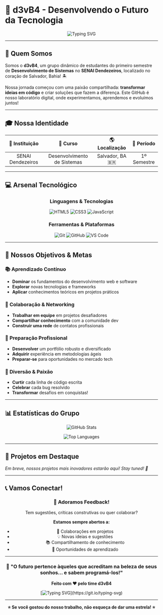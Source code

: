 # 🚀 d3vB4 - Desenvolvendo o Futuro da Tecnologia

<div align="center">
  <img src="https://readme-typing-svg.demolab.com?font=Fira+Code&size=28&duration=3000&pause=1000&color=00D9FF&center=true&vCenter=true&multiline=true&width=600&height=100&lines=Bem-vindos+ao+d3vB4!;Estudantes+de+Dev+Systems;SENAI+Dendezeiros" alt="Typing SVG" />
</div>

---

## 🎯 **Quem Somos**

Somos o **d3vB4**, um grupo dinâmico de estudantes do primeiro semestre de **Desenvolvimento de Sistemas** no **SENAI Dendezeiros**, localizado no coração de Salvador, Bahia! 🏝️

Nossa jornada começou com uma paixão compartilhada: **transformar ideias em código** e criar soluções que fazem a diferença. Este GitHub é nosso laboratório digital, onde experimentamos, aprendemos e evoluímos juntos!

---

## 🎓 **Nossa Identidade**

| 🏫 **Instituição** | 🎯 **Curso** | 🌎 **Localização** | 📅 **Período** |
|:---:|:---:|:---:|:---:|
| SENAI Dendezeiros | Desenvolvimento de Sistemas | Salvador, BA 🇧🇷 | 1º Semestre |

---

## 💻 **Arsenal Tecnológico**

<div align="center">
  
### **Linguagens & Tecnologias**
![HTML5](https://img.shields.io/badge/HTML5-E34F26?style=for-the-badge&logo=html5&logoColor=white)
![CSS3](https://img.shields.io/badge/CSS3-1572B6?style=for-the-badge&logo=css3&logoColor=white)
![JavaScript](https://img.shields.io/badge/JavaScript-F7DF1E?style=for-the-badge&logo=javascript&logoColor=black)

### **Ferramentas & Plataformas**
![Git](https://img.shields.io/badge/GIT-E44C30?style=for-the-badge&logo=git&logoColor=white)
![GitHub](https://img.shields.io/badge/GitHub-100000?style=for-the-badge&logo=github&logoColor=white)
![VS Code](https://img.shields.io/badge/VS_Code-007ACC?style=for-the-badge&logo=visual-studio-code&logoColor=white)

</div>

---

## 🎯 **Nossos Objetivos & Metas**

### 📚 **Aprendizado Contínuo**
- **Dominar** os fundamentos do desenvolvimento web e software
- **Explorar** novas tecnologias e frameworks
- **Aplicar** conhecimentos teóricos em projetos práticos

### 🤝 **Colaboração & Networking**
- **Trabalhar em equipe** em projetos desafiadores
- **Compartilhar conhecimento** com a comunidade dev
- **Construir uma rede** de contatos profissionais

### 💼 **Preparação Profissional**
- **Desenvolver** um portfólio robusto e diversificado
- **Adquirir** experiência em metodologias ágeis
- **Preparar-se** para oportunidades no mercado tech

### 🎉 **Diversão & Paixão**
- **Curtir** cada linha de código escrita
- **Celebrar** cada bug resolvido
- **Transformar** desafios em conquistas!

---

## 📊 **Estatísticas do Grupo**

<div align="center">
  
![GitHub Stats](https://github-readme-stats.vercel.app/api?username=d3vB4&show_icons=true&theme=radical&count_private=true)

![Top Languages](https://github-readme-stats.vercel.app/api/top-langs/?username=d3vB4&layout=compact&theme=radical)

</div>

---

## 🌟 **Projetos em Destaque**

*Em breve, nossos projetos mais inovadores estarão aqui! Stay tuned! 🚀*

---

## 📞 **Vamos Conectar!**

<div align="center">

### 💬 **Adoramos Feedback!**
Tem sugestões, críticas construtivas ou quer colaborar? 

**Estamos sempre abertos a:**
- 🤝 Colaborações em projetos
- 💡 Novas ideias e sugestões
- 📚 Compartilhamento de conhecimento
- 🎯 Oportunidades de aprendizado

</div>

---

<div align="center">
  
### 🚀 **"O futuro pertence àqueles que acreditam na beleza de seus sonhos... e sabem programá-los!"**

**Feito com ❤️ pelo time d3vB4**

[![Typing SVG](https://readme-typing-svg.demolab.com?font=Fira+Code&size=16&duration=2000&pause=500&color=00D9FF&center=true&vCenter=true&width=400&height=50&lines=Explorando+o+mundo+da+tecnologia;Uma+linha+de+c%C3%B3digo+por+vez!)](https://git.io/typing-svg)

</div>

---

<div align="center">
  
**⭐ Se você gostou do nosso trabalho, não esqueça de dar uma estrela! ⭐**

</div>
